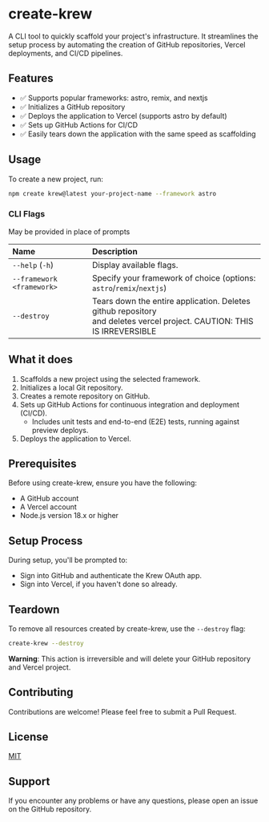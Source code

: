 # create-krew

A CLI tool to quickly scaffold your project's infrastructure. It streamlines the setup process by automating the creation of GitHub repositories, Vercel deployments, and CI/CD pipelines.

## Features
- ✅ Supports popular frameworks: astro, remix, and nextjs
- ✅ Initializes a GitHub repository
- ✅ Deploys the application to Vercel (supports astro by default)
- ✅ Sets up GitHub Actions for CI/CD
- ✅ Easily tears down the application with the same speed as scaffolding

## Usage

To create a new project, run:

```bash
npm create krew@latest your-project-name --framework astro
```


### CLI Flags

May be provided in place of prompts

| Name                      | Description                                                                                                                           |
|:--------------------------|:--------------------------------------------------------------------------------------------------------------------------------------|
| `--help` (`-h`)           | Display available flags.                                                                                                              |
| `--framework <framework>` | Specify your framework of choice (options: `astro`/`remix`/`nextjs`)                                                                  |
| `--destroy`               | Tears down the entire application. Deletes github repository<br/> and deletes vercel project. CAUTION: THIS IS IRREVERSIBLE           |


## What it does
1. Scaffolds a new project using the selected framework.
2. Initializes a local Git repository.
3. Creates a remote repository on GitHub.
4. Sets up GitHub Actions for continuous integration and deployment (CI/CD).
   - Includes unit tests and end-to-end (E2E) tests, running against preview deploys.
5. Deploys the application to Vercel.


## Prerequisites
Before using create-krew, ensure you have the following:
- A GitHub account
- A Vercel account
- Node.js version 18.x or higher

## Setup Process
During setup, you'll be prompted to:
- Sign into GitHub and authenticate the Krew OAuth app.
- Sign into Vercel, if you haven't done so already.

## Teardown
To remove all resources created by create-krew, use the `--destroy` flag:

```bash
create-krew --destroy
```
**Warning**: This action is irreversible and will delete your GitHub repository and Vercel project.

## Contributing

Contributions are welcome! Please feel free to submit a Pull Request.

## License

[MIT](LICENSE)

## Support

If you encounter any problems or have any questions, please open an issue on the GitHub repository.
